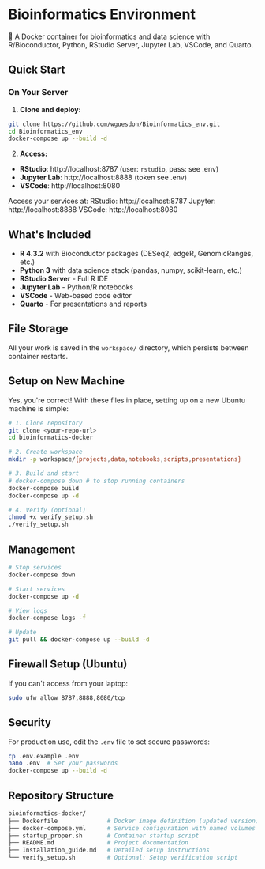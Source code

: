 # Bioinformatics Environment

🧬 A Docker container for bioinformatics and data science with R/Bioconductor, Python, RStudio Server, Jupyter Lab, VSCode, and Quarto.

## Quick Start

### On Your Server

1. **Clone and deploy:**
```bash
git clone https://github.com/wguesdon/Bioinformatics_env.git
cd Bioinformatics_env
docker-compose up --build -d
```

2. **Access:**
- **RStudio**: http://localhost:8787 (user: `rstudio`, pass: see .env)
- **Jupyter Lab**: http://localhost:8888 (token see .env)
- **VSCode**: http://localhost:8080

Access your services at:
  RStudio: http://localhost:8787
  Jupyter: http://localhost:8888
  VSCode:  http://localhost:8080

## What's Included

- **R 4.3.2** with Bioconductor packages (DESeq2, edgeR, GenomicRanges, etc.)
- **Python 3** with data science stack (pandas, numpy, scikit-learn, etc.)
- **RStudio Server** - Full R IDE
- **Jupyter Lab** - Python/R notebooks
- **VSCode** - Web-based code editor
- **Quarto** - For presentations and reports

## File Storage

All your work is saved in the `workspace/` directory, which persists between container restarts.

## Setup on New Machine

Yes, you're correct! With these files in place, setting up on a new Ubuntu machine is simple:

```bash
# 1. Clone repository
git clone <your-repo-url>
cd bioinformatics-docker

# 2. Create workspace
mkdir -p workspace/{projects,data,notebooks,scripts,presentations}

# 3. Build and start
# docker-compose down # to stop running containers
docker-compose build
docker-compose up -d

# 4. Verify (optional)
chmod +x verify_setup.sh
./verify_setup.sh
```

## Management

```bash
# Stop services
docker-compose down

# Start services  
docker-compose up -d

# View logs
docker-compose logs -f

# Update
git pull && docker-compose up --build -d
```

## Firewall Setup (Ubuntu)

If you can't access from your laptop:

```bash
sudo ufw allow 8787,8888,8080/tcp
```

## Security

For production use, edit the `.env` file to set secure passwords:

```bash
cp .env.example .env
nano .env  # Set your passwords
docker-compose up --build -d
```

## Repository Structure

```bash
bioinformatics-docker/
├── Dockerfile              # Docker image definition (updated version)
├── docker-compose.yml      # Service configuration with named volumes
├── startup_proper.sh       # Container startup script
├── README.md               # Project documentation
├── Installation_guide.md   # Detailed setup instructions
└── verify_setup.sh         # Optional: Setup verification script
```
